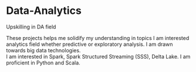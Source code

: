 # Data-Analytics
Upskilling in DA field

These projects helps me solidify my understanding in topics I am interested analytics field whether predictive or exploratory analysis. I am drawn towards big data technologies.<br>
I am interested in  Spark, Spark Structured Streaming (SSS), Delta Lake.
I am proficient in Python and Scala.
